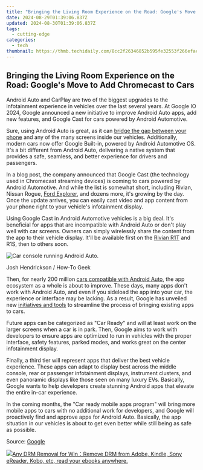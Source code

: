 ```yaml
---
title: "Bringing the Living Room Experience on the Road: Google's Move to Add Chromecast to Cars"
date: 2024-08-29T01:39:06.837Z
updated: 2024-08-30T01:39:06.837Z
tags:
  - cutting-edge
categories:
  - tech
thumbnail: https://thmb.techidaily.com/8cc2f26346852b595fe32553f266efaeb26b116a663fa0800cea00c3335313c9.png
---
```


## Bringing the Living Room Experience on the Road: Google's Move to Add Chromecast to Cars

Android Auto and CarPlay are two of the biggest upgrades to the infotainment experience in vehicles over the last several years. At Google IO 2024, Google announced a new initiative to improve Android Auto apps, add new features, and Google Cast for cars powered by Android Automotive.

 Sure, using Android Auto is great, as it can [bridge the gap between your phone](https://fix-guide.techidaily.com/how-to-revive-your-bricked-itel-a60-in-minutes-drfone-by-drfone-fix-android-problems-fix-android-problems/) and any of the many screens inside our vehicles. Additionally, modern cars now offer Google Built-in, powered by Android Automotive OS. It's a bit different from Android Auto, delivering a native system that provides a safe, seamless, and better experience for drivers and passengers.

 In a blog post, the company announced that Google Cast (the technology used in Chromecast streaming devices) is coming to cars powered by Android Automotive. And while the list is somewhat short, including Rivian, Nissan Rogue, [Ford Explorer](https://tech-revival.techidaily.com/how-chatgpt-skyrocketed-unveiling-5-key-reasons-for-its-rapid-rise/), and dozens more, it's growing by the day. Once the update arrives, you can easily cast video and app content from your phone right to your vehicle's infotainment display.

 Using Google Cast in Android Automotive vehicles is a big deal. It's beneficial for apps that are incompatible with Android Auto or don't play well with car screens. Owners can simply wirelessly share the content from the app to their vehicle display. It'll be available first on the [Rivian R1T](https://extra-tips.techidaily.com/voice-memo-savvy-tips-and-tricks-for-success/) and R1S, then to others soon.

![Car console running Android Auto.](https://static1.howtogeekimages.com/wordpress/wp-content/uploads/2023/07/f24364fa.jpg) 

Josh Hendrickson / How-To Geek

 Then, for nearly 200 million [cars compatible with Android Auto](https://unlock-android.techidaily.com/how-to-track-imei-number-of-honor-90-lite-through-google-earth-by-drfone-android/), the app ecosystem as a whole is about to improve. These days, many apps don't work with Android Auto, and even if you sideload the app into your car, the experience or interface may be lacking. As a result, Google has unveiled new [initiatives and tools](https://developer.android.com/training/cars/parked/car-ready-mobile-apps) to streamline the process of bringing existing apps to cars.

 Future apps can be categorized as "Car Ready" and will at least work on the larger screens when a car is in park. Then, Google aims to work with developers to ensure apps are optimized to run in vehicles with the proper interface, safety features, parked modes, and works great on the center infotainment display.

 Finally, a third tier will represent apps that deliver the best vehicle experience. These apps can adapt to display best across the middle console, rear or passenger infotainment displays, instrument clusters, and even panoramic displays like those seen on many luxury EVs. Basically, Google wants to help developers create stunning Android apps that elevate the entire in-car experience.

 In the coming months, the "Car ready mobile apps program" will bring more mobile apps to cars with no additional work for developers, and Google will proactively find and approve apps for Android Auto. Basically, the app situation in our vehicles is about to get even better while still being as safe as possible.

 Source: [Google](https://android-developers.googleblog.com/2024/05/android-for-cars-bringing-more-apps-to-cars.html)

<ins class="adsbygoogle"
     style="display:block"
     data-ad-format="autorelaxed"
     data-ad-client="ca-pub-7571918770474297"
     data-ad-slot="1223367746"></ins>



<ins class="adsbygoogle"
     style="display:block"
     data-ad-client="ca-pub-7571918770474297"
     data-ad-slot="8358498916"
     data-ad-format="auto"
     data-full-width-responsive="true"></ins>



<!-- affiliate ads begin -->
<a href="https://secure.2checkout.com/order/checkout.php?PRODS=4600113&QTY=1&AFFILIATE=108875&CART=1"><img src="https://www.epubor.com/images/drm-removal-feature2.png" border="0">Any DRM Removal for Win：Remove DRM from Adobe, Kindle, Sony eReader, Kobo, etc, read your ebooks anywhere.</a>
<!-- affiliate ads end -->